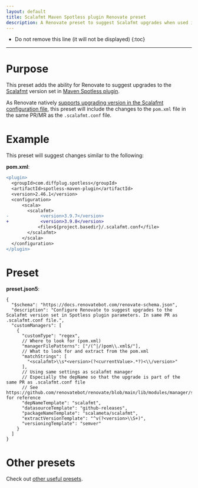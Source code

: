 ```yaml
---
layout: default
title: Scalafmt Maven Spotless plugin Renovate preset
description: A Renovate preset to suggest Scalafmt upgrades when used in Maven Spotless plugin
---
```


* Do not remove this line (it will not be displayed)
{:toc}

-----

# Purpose

This preset adds the ability for Renovate to suggest upgrades to the [Scalafmt](https://scalameta.org/scalafmt) version set in [Maven Spotless plugin](https://github.com/diffplug/spotless).

As Renovate natively [supports upgrading version in the Scalafmt configuration file](https://docs.renovatebot.com/modules/manager/scalafmt/), this preset will include the changes to the `pom.xml` file in the same PR/MR as the `.scalafmt.conf` file.

# Example

This preset will suggest changes similar to the following:

**pom.xml**:

```diff
<plugin>
  <groupId>com.diffplug.spotless</groupId>
  <artifactId>spotless-maven-plugin</artifactId>
  <version>2.46.1</version>
  <configuration>
      <scala>
        <scalafmt>
-            <version>3.9.7</version>
+            <version>3.9.8</version>
            <file>${project.basedir}/.scalafmt.conf</file>
        </scalafmt>
      </scala>
  </configuration>
</plugin>
```

# Preset

**preset.json5**:

```json5
{
  "$schema": "https://docs.renovatebot.com/renovate-schema.json",
  "description": "Configure Renovate to suggest upgrades to the Scalafmt version set in Spotless plugin parameters. In same PR as .scalafmt.conf file.",
  "customManagers": [
    {
      "customType": "regex",
      // Where to look for (pom.xml)
      "managerFilePatterns": ["/(^|/)pom\\.xml$/"],
      // What to look for and extract from the pom.xml
      "matchStrings": [
        "<scalafmt>\\s*<version>(?<currentValue>.*?)<\\/version>"
      ],
      // Using same settings as scalafmt manager
      // Especially the depName so that the upgrade is part of the same PR as .scalafmt.conf file
      // See https://github.com/renovatebot/renovate/blob/main/lib/modules/manager/scalafmt/extract.ts#L18 for reference
      "depNameTemplate": "scalafmt",
      "datasourceTemplate": "github-releases",
      "packageNameTemplate": "scalameta/scalafmt",
      "extractVersionTemplate": "^v(?<version>\\S+)",
      "versioningTemplate": "semver"
    }
  ]
}
```

# Other presets

Check out [other useful presets](./index.markdown).
